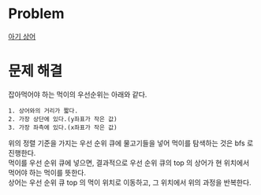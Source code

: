 # Problem
[아기 상어](https://www.acmicpc.net/problem/16236)
   
# 문제 해결
잡아먹어야 하는 먹이의 우선순위는 아래와 같다.   
```
1. 상어와의 거리가 짧다.   
2. 가장 상단에 있다.(y좌표가 작은 값)   
3. 가장 좌측에 있다.(x좌표가 작은 값)
```
위의 정렬 기준을 가지는 우선 순위 큐에 물고기들을 넣어 먹이를 탐색하는 것은 bfs 로 진행한다.   
먹이를 우선 순위 큐에 넣으면, 결과적으로 우선 순위 큐의 top 의 상어가 현 위치에서 먹어야 하는 먹이를 뜻한다.   
상어는 우선 순위 큐 top 의 먹이 위치로 이동하고, 그 위치에서 위의 과정을 반복한다.   